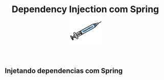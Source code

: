 <h1 align="center">
    Dependency Injection com Spring
    <img src="../imgs/injection_icon.png" alt="image example" align="center" width="100px">
</h1>

<br>

## Injetando dependencias com Spring
